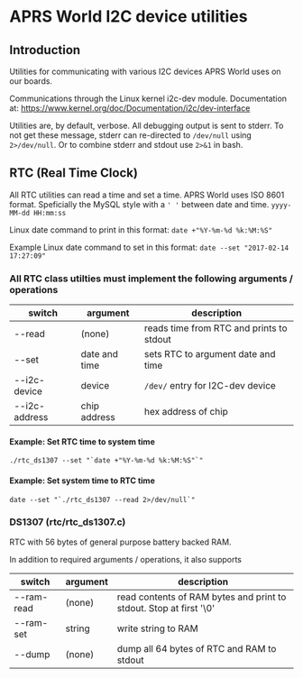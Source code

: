 # APRS World I2C device utilities

## Introduction

Utilities for communicating with various I2C devices APRS World uses on our boards. 

Communications through the Linux kernel i2c-dev module. Documentation at:
https://www.kernel.org/doc/Documentation/i2c/dev-interface

Utilities are, by default, verbose. All debugging output is sent to stderr. To not get these message, stderr can re-directed to `/dev/null` using `2>/dev/null`. Or to combine stderr and stdout use `2>&1` in bash.

## RTC (Real Time Clock)

All RTC utilities can read a time and set a time. APRS World uses ISO 8601 format. Speficially the MySQL style with a `' '` between date and time. `yyyy-MM-dd HH:mm:ss`

Linux date command to print in this format:
`date +"%Y-%m-%d %k:%M:%S"`

Example Linux date command to set in this format:
`date --set "2017-02-14 17:27:09"`

### All RTC class utilties must implement the following arguments / operations
switch|argument|description
---|---|---
--read|(none)|reads time from RTC and prints to stdout
--set |date and time|sets RTC to argument date and time
--i2c-device|device|`/dev/` entry for I2C-dev device
--i2c-address|chip address|hex address of chip

#### Example: Set RTC time to system time
```
./rtc_ds1307 --set "`date +"%Y-%m-%d %k:%M:%S"`"
```
#### Example: Set system time to RTC time
```
date --set "`./rtc_ds1307 --read 2>/dev/null`"
```


### DS1307 (rtc/rtc_ds1307.c)
RTC with 56 bytes of general purpose battery backed RAM. 

In addition to required arguments / operations, it also supports

switch|argument|description
---|---|---
--ram-read|(none)|read contents of RAM bytes and print to stdout. Stop at first '\0'
--ram-set|string|write string to RAM
--dump|(none)|dump all 64 bytes of RTC and RAM to stdout




